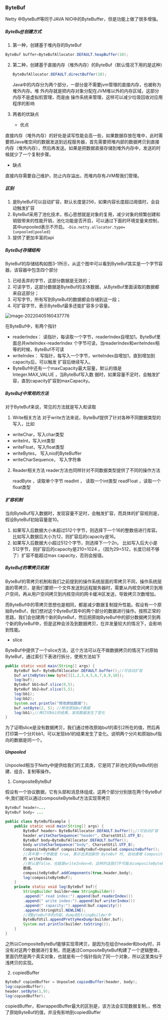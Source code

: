 ### ByteBuf

Netty 中ByteBuff等同于JAVA NIO中的ByteBuffer，但是功能上做了很多增强。

##### ByteBuff创建方式

1. 第一种，创建基于堆内存的ByteBuf

```java
ByteBuf buffer=ByteBufAllocator.DEFAULT.heapBuffer(10);
```



2. 第二种，创建基于直接内存（堆外内存）的ByteBuf（默认情况下用的是这种）

   ```java 
   ByteBufAllocator.DEFAULT.directBuffer(10);
   ```

   

   Java中的内存分为两个部分，一部分是不需要jvm管理的直接内存，也被称为堆外内存。堆
   外内存就是把内存对象分配在JVM堆以外的内存区域，这部分内存不是虚拟机管理，而是由
   操作系统来管理，这样可以减少垃圾回收对应用程序的影响

3. 两者的优缺点

	- 优点

直接内存（堆外内存）的好处是读写性能会高一些，如果数据存放在堆中，此时需要把Java堆空间的数据发送到远程服务器，首先需要把堆内部的数据拷贝到直接内存（堆外内存），然后再发送。如果是把数据直接存储到堆外内存中，发送的时候就少了一个复制步骤。

 - 缺点

直接内存需要自己维护，防止内存溢出，而堆内存有JVM帮我们管理。

##### 区别

1. 是ByteBuf可以自动扩容，默认长度是256，如果内容长度超过阈值时，会自动触发扩容
2. ByteBuf采用了池化技术，核心思想就是对象的复用，减少对象的频繁创建和销毁带来的性能开销，池化功能是否开启，可以通过下面的环境变量来控制，其中unpooled表示不开启。`-Dio.netty.allocator.type={unpooled|pooled}`
3. 提供了更加丰富的api



##### ByteBuf存储结构

ByteBuf的存储结构如图3-1所示，从这个图中可以看到ByteBuf其实是一个字节容器，该容器中包含四个部分

1. 已经丢弃的字节，这部分数据是无效的；
2. 可读字节，这部分数据是ByteBuf的主体数据，从ByteBuf里面读取的数据都来自这部分； 
3. 可写字节，所有写到ByteBuf的数据都会存储到这一段；
4. 可扩容字节，表示ByteBuf最多还能扩容多少容量。

![image-20220405160437776](E:\gupao\netty\图片\bytebuf存储结构.png)

在ByteBuf中，有两个指针

- readerIndex： 读指针，每读取一个字节，readerIndex自增加1。ByteBuf里面总共witeIndex-readerIndex
  个字节可读，当readerIndex和writeIndex相等的时候，ByteBuf不可读
- writeIndex： 写指针，每写入一个字节，writeIndex自增加1，直到增加到capacity后，可以触发
  扩容后继续写入。
- ByteBuf中还有一个maxCapacity最大容量，默认的值是Integer.MAX_VALUE ，当ByteBuf写入数
  据时，如果容量不足时，会触发扩容，直到capacity扩容到maxCapacity。

##### ByteBuf中常用的方法

对于ByteBuf来说，常见的方法就是写入和读取

1. Write相关方法
   对于write方法来说，ByteBuf提供了针对各种不同数据类型的写入，比如

- writeChar，写入char类型
- writeInt，写入int类型
- writeFloat，写入float类型
- writeBytes， 写入nio的ByteBuffer
- writeCharSequence， 写入字符串

2. Reader相关方法
   reader方法也同样针对不同数据类型提供了不同的操作方法

   readByte ，读取单个字节
   readInt ， 读取一个int类型
   readFloat ，读取一个float类型

##### 扩容机制

当向ByteBuf写入数据时，发现容量不足时，会触发扩容，而具体的扩容规则是，假设ByteBuf初始容量是10。

1. 如果写入后数据大小未超过512个字节，则选择下一个16的整数倍进行库容。 比如写入数据后大小为12，则扩容后的capacity是16。
2. 如果写入后数据大小超过512个字节，则选择下一个2n。 比如写入后大小是512字节，则扩容后的capacity是210=1024 。（因为29=512，长度已经不够了）扩容不能超过max capacity，否则会报错。

##### ByteBuf的零拷贝机制

ByteBuf的零拷贝机制和我们之前提到的操作系统层面的零拷贝不同，操作系统层面的零拷贝，是我们要把一个文件发送到远程服务器时，需要从内核空间拷贝到用户空间，再从用户空间拷贝到内核空间的网卡缓冲区发送，导致拷贝次数增加。

而ByteBuf中的零拷贝思想也是相同，都是减少数据复制提升性能。假设有一个原始ByteBuf，我们想对这个ByteBuf其中的两个部分的数据进行操作。按照正常的思路，我们会创建两个新的ByteBuf，然后把原始ByteBuf中的部分数据拷贝到两个新的ByteBuf中，但是这种会涉及到数据拷贝，在并发量较大的情况下，会影响到性能。

- slice

ByteBuf中提供了一个slice方法，这个方法可以在不做数据拷贝的情况下对原始ByteBuf，通过索引下表进行拆分，使用方法如下

```java
public static void main(String[] args) {
    ByteBuf buf= ByteBufAllocator.DEFAULT.buffer();//可自动扩容
    buf.writeBytes(new byte[]{1,2,3,4,5,6,7,8,9,10});
    log(buf);
    ByteBuf bb1=buf.slice(0,5);
    ByteBuf bb2=buf.slice(5,5);
    log(bb1);
    log(bb2);
    System.out.println("修改原始数据");
    buf.setByte(2, 5); //修改原始buf数据
    log(bb1);//再打印bb1的结果，发现数据发生了变化
}
```

为了证明slice是没有数据拷贝，我们通过修改原始buf的索引2所在的值，然后再打印第一个分片bb1，可以发现bb1的结果发生了变化。说明两个分片和原始buf指向的数据是同一个。

##### Unpooled

Unpooled相当于Netty中提供给我们的工具类，它是同了非池化的ByteBuf的创建、组合、复制等操作。

1. CompositeByteBuf

假设有一个协议数据，它有头部和消息体组成，这两个部分分别放在两个ByteBuf中,我们就可以通过compositeByteBuf方法实现零拷贝

```java 
ByteBuf header=...
ByteBuf body= ...
```

```java 
public class ByteBufExample {
    public static void main(String[] args) {
        ByteBuf header= ByteBufAllocator.DEFAULT.buffer();//可自动扩容
        header.writeCharSequence("header", CharsetUtil.UTF_8);
        ByteBuf body=ByteBufAllocator.DEFAULT.buffer();
        body.writeCharSequence("body", CharsetUtil.UTF_8);
        CompositeByteBuf compositeByteBuf=Unpooled.compositeBuffer();
        //其中第一个参数是 true, 表示当添加新的 ByteBuf 时, 自动递增 CompositeByteBuf
        的 writeIndex.
        //默认是false，也就是writeIndex=0，这样的话我们不可能从compositeByteBuf中读取到
        数据。
        compositeByteBuf.addComponents(true,header,body);
        log(compositeByteBuf);
    }
    private static void log(ByteBuf buf){
        StringBuilder builder=new StringBuilder()
        .append(" read index:").append(buf.readerIndex())
        .append(" write index:").append(buf.writerIndex())
        .append(" capacity:").append(buf.capacity())
        .append(StringUtil.NEWLINE);
        //把ByteBuf中的内容，dump到StringBuilder中
        ByteBufUtil.appendPrettyHexDump(builder,buf);
        System.out.println(builder.toString());
    }
}
```

之所以CompositeByteBuf能够实现零拷贝，是因为在组合header和body时，并没有对这两个数据进行复制，而是通过CompositeByteBuf构建了一个逻辑整体，里面仍然是两个真实对象，也就是有一个指针指向了同一个对象，所以这里类似于浅拷贝的实现。

2. copiedBuffer

```java
ByteBuf copiedBuffer = Unpooled.copiedBuffer(header, body);
log(copiedBuffer);
header.setByte(1,9);
log(copiedBuffer);
```

copiedBuffer，和wrappedBuffer最大的区别是，该方法会实现数据复制，，修改了原始ByteBuf的值，并没有影响到copiedBuffer